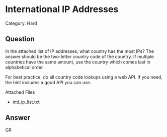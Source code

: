 # International IP Addresses
Category: Hard

## Question

In the attached list of IP addresses, what country has the most IPs? The answer should be the two-letter country code of the country. If multiple countries have the same amount, use the country which comes last in alphabetical order.

For best practice, do all country code lookups using a web API. If you need, the hint includes a good API you can use.

Attached Files
- intl_ip_list.txt

## Answer
GR
